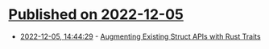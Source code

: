 # [Published on 2022-12-05](index.md)

* [2022-12-05, 14:44:29](https://lobste.rs/s/8hv93h/augmenting_existing_struct_apis_with) - [Augmenting Existing Struct APIs with Rust Traits](http://rtpg.co/2022/12/05/rust-trait-object-apis.html)
